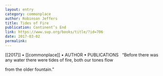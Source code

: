 ```yaml
---
layout: entry
category: commonplace
author: Robinson Jeffers
title: Tides of Fire
publication: Continent’s End
link: https://www.sup.org/books/title/?id=706
date: 2017-03-02
permalink: 
---
```


[[2017]] • [[commonplace]] • AUTHOR • PUBLICATIONS 
 
“Before there was any water there were tides of fire, both our tones flow

   from the older fountain.”